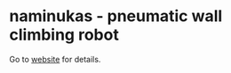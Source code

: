 # naminukas - pneumatic wall climbing robot

Go to [website](https://naminukas.kikaitachi.com/) for details.
